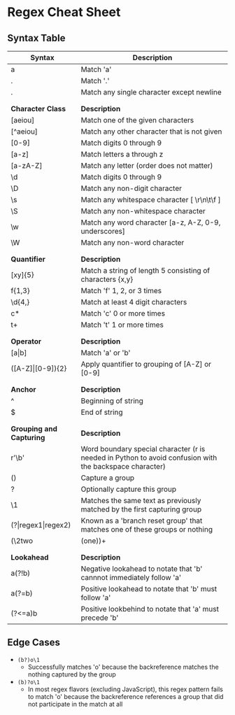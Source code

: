 # Regex Cheat Sheet

## Syntax Table
| **Syntax** | **Description** |
|---|---|
| a | Match 'a' |
| \. | Match '.' |
| . | Match any single character except newline |
| | |
| | |
| **Character Class** | **Description** |
| [aeiou] | Match one of the given characters |
| [^aeiou] | Match any other character that is not given |
| [0-9] | Match digits 0 through 9 |
| [a-z] | Match letters a through z |
| [a-zA-Z] | Match any letter (order does not matter) |
| \d | Match digits 0 through 9 |
| \D | Match any non-digit character |
| \s | Match any whitespace character [ \r\n\t\f ] |
| \S | Match any non-whitespace character |
| \w | Match any word character [a-z, A-Z, 0-9, underscores] |
| \W | Match any non-word character |
| | |
| | |
| **Quantifier** | **Description** |
| [xy]{5} | Match a string of length 5 consisting of characters {x,y} |
| f{1,3} | Match 'f' 1, 2, or 3 times |
| \d{4,} | Match at least 4 digit characters |
| c* | Match 'c' 0 or more times |
| t+ | Match 't' 1 or more times |
| | |
| | |
| **Operator** | **Description** |
| [a\|b] | Match 'a' or 'b' |
| ([A-Z]\|[0-9]){2} | Apply quantifier to grouping of [A-Z] or [0-9] |
| | |
| | |
| **Anchor** | **Description** |
| ^ | Beginning of string |
| $ | End of string |
| | |
| | |
| **Grouping and Capturing** | **Description** |
| r'\b' | Word boundary special character (r is needed in Python to avoid confusion with the backspace character) |
| () | Capture a group |
| ? | Optionally capture this group |
| \1 | Matches the same text as previously matched by the first capturing group |
| (?\|regex1\|regex2) | Known as a 'branch reset group' that matches one of these groups or nothing |
| (\2two|(one))+ | Forward reference that creates a backreference to a regex that would appear later; matches 'oneonetwo' |
| | |
| | |
| **Lookahead** | **Description** |
| a(?!b) | Negative lookahead to notate that 'b' cannnot immediately follow 'a' |
| a(?=b) | Positive lookahead to notate that 'b' must follow 'a' |
| (?<=a)b |  Positive lookbehind to notate that 'a' must precede 'b' |


## Edge Cases
* `(b?)o\1`
    * Successfully matches 'o' because the backreference matches the nothing captured by the group
* `(b)?o\1`
    * In most regex flavors (excluding JavaScript), this regex pattern fails to match 'o' because the backreference references a group that did not participate in the match at all

